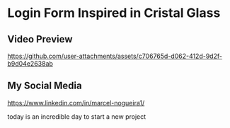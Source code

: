 # Login Form Inspired in Cristal Glass

## Video Preview

https://github.com/user-attachments/assets/c706765d-d062-412d-9d2f-b9d04e2638ab

## My Social Media

https://www.linkedin.com/in/marcel-nogueira1/

today is an incredible day to start a new project
